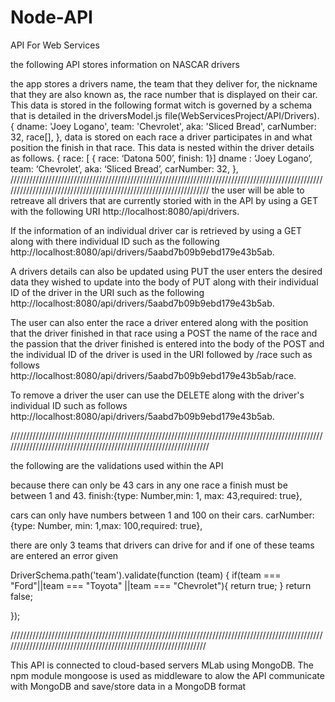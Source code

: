 # Node-API
API For Web Services

the following API stores information on NASCAR drivers

the app stores a drivers name, the team that they deliver for, the nickname that they are also known as, the race number that is displayed on their car. This data is stored in the following format witch is governed by a schema that is detailed in the driversModel.js file(WebServicesProject/API/Drivers). 
  {
            dname: 'Joey Logano',
            team: 'Chevrolet',
            aka: 'Sliced Bread',
            carNumber: 32,
    race[],
       },
data is stored on each race a driver participates in and what position the finish in that race. This data is nested within the driver details as follows.
  {
        race: [ {
                race: ‘Datona 500’,
                finish: 1}]
        dname : ‘Joey Logano’,
        team: ‘Chevrolet’,
        aka: ‘Sliced Bread’,
        carNumber: 32,  },
//////////////////////////////////////////////////////////////////////////////////////////////////////////////////////////////////////////////////////////////////
the user will be able to retreave all drivers that are currently storied with in the API by using a GET with the following URI http://localhost:8080/api/drivers.

If the information of an individual driver car is retrieved by using a GET along with there individual ID such as the following
http://localhost:8080/api/drivers/5aabd7b09b9ebd179e43b5ab.

A drivers details can also be updated using PUT the user enters the desired data they wished to update into the body of PUT along with their individual ID of the driver in the URI such as the following  http://localhost:8080/api/drivers/5aabd7b09b9ebd179e43b5ab.

The user can also enter the race a driver entered along with the position that the driver finished in that race using a POST the name of the race and the passion that the driver finished is entered into the body of the POST and the individual ID of the driver is used in the URI followed by /race such as follows http://localhost:8080/api/drivers/5aabd7b09b9ebd179e43b5ab/race.

To remove a driver the user can use the DELETE along with the driver's individual ID such as follows http://localhost:8080/api/drivers/5aabd7b09b9ebd179e43b5ab.

//////////////////////////////////////////////////////////////////////////////////////////////////////////////////////////////////////////////////////////////////

the following are the validations used within the API 

because there can only be 43 cars in any one race a finish must be between 1 and 43.
finish:{type: Number,min: 1, max: 43,required: true},

cars can only have numbers between 1 and 100 on their cars.
carNumber:  {type: Number,  min: 1,max: 100,required: true},


there are only 3 teams that drivers can drive for and if one of these teams are entered an error given

DriverSchema.path('team').validate(function (team) {
    if(team === "Ford"||team === "Toyota" ||team === "Chevrolet"){
        return true;
    }
    return false;

});


/////////////////////////////////////////////////////////////////////////////////////////////////////////////////////////////////////////////////////////////////


This API is connected to cloud-based servers MLab using MongoDB. The npm module mongoose is used as middleware to alow the API communicate with MongoDB and save/store data in a MongoDB format















